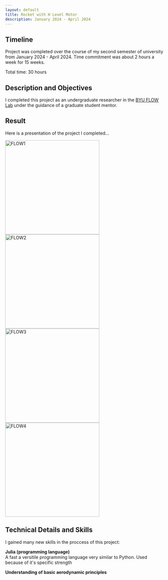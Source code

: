 ```yaml
---
layout: default
title: Rocket with H Level Motor
description: January 2024 - April 2024
---
```


## Timeline

Project was completed over the course of my second semester of university from January 2024 - April 2024. Time commitment was about 2 hours a week for 15 weeks.

Total time: 30 hours

## Description and Objectives

I completed this project as an undergraduate researcher in the [BYU FLOW Lab](https://flow.byu.edu/) under the guidance of a graduate student mentor.

## Result

Here is a presentation of the project I completed...

<img src="Images/FLOW1.jpg" alt="FLOW1" width="300" height="300">
<img src="Images/FLOW2.jpg" alt="FLOW2" width="300" height="300">
<img src="Images/FLOW3.jpg" alt="FLOW3" width="300" height="300">
<img src="Images/FLOW4.jpg" alt="FLOW4" width="300" height="300">

## Technical Details and Skills

I gained many new skills in the proccess of this project:

**Julia (programming language)**
<br> A fast a versitile programming language very similar to Python. Used because of it's specific strength 

**Understanding of basic aerodynamic principles**
<br> 